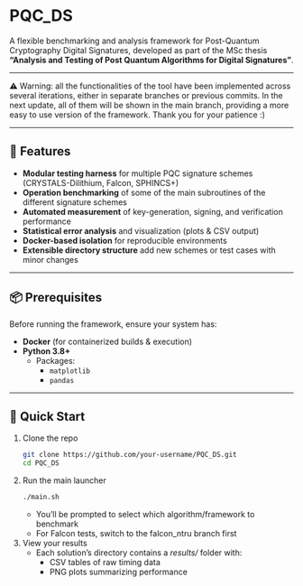 # PQC_DS

A flexible benchmarking and analysis framework for Post-Quantum Cryptography Digital Signatures, developed as part of the MSc thesis  
**“Analysis and Testing of Post Quantum Algorithms for Digital Signatures”**.

---
⚠️ Warning: all the functionalities of the tool have been implemented across several iterations, either in separate branches or previous commits. In the next update, all of them will be shown in the main branch, providing a more easy to use version of the framework. Thank you for your patience :)

---

## 🚀 Features

- **Modular testing harness** for multiple PQC signature schemes (CRYSTALS-Dilithium, Falcon, SPHINCS+)
- **Operation benchmarking** of some of the main subroutines of the different signature schemes
- **Automated measurement** of key-generation, signing, and verification performance
- **Statistical error analysis** and visualization (plots & CSV output)
- **Docker-based isolation** for reproducible environments
- **Extensible directory structure** add new schemes or test cases with minor changes

---

## 📦 Prerequisites

Before running the framework, ensure your system has:

- **Docker** (for containerized builds & execution)  
- **Python 3.8+**  
  - Packages:  
    - `matplotlib`  
    - `pandas`

---

## 🔧 Quick Start

1. Clone the repo
   ```bash
   git clone https://github.com/your-username/PQC_DS.git
   cd PQC_DS
   ```
2. Run the main launcher
   ```bash
   ./main.sh
   ```
   - You’ll be prompted to select which algorithm/framework to benchmark
   - For Falcon tests, switch to the falcon_ntru branch first
4. View your results
   - Each solution’s directory contains a *results/* folder with:
     - CSV tables of raw timing data
     - PNG plots summarizing performance



  

